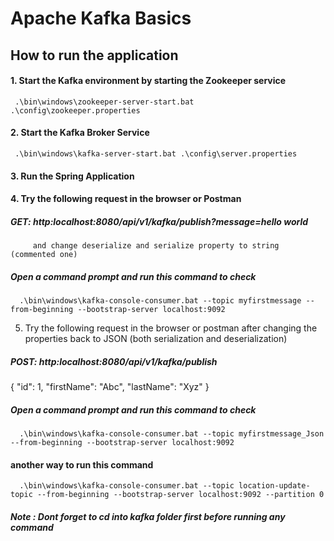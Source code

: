 # Apache Kafka Basics 
## How to run the application
#### 1. Start the Kafka environment by starting the Zookeeper service 
     .\bin\windows\zookeeper-server-start.bat .\config\zookeeper.properties
#### 2. Start the Kafka Broker Service 
     .\bin\windows\kafka-server-start.bat .\config\server.properties
#### 3. Run the Spring Application 
#### 4. Try the following request in the browser or Postman 
#####   GET:  http:localhost:8080/api/v1/kafka/publish?message=hello world 
         and change deserialize and serialize property to string (commented one)
##### Open a command prompt and run this command to check 
      .\bin\windows\kafka-console-consumer.bat --topic myfirstmessage --from-beginning --bootstrap-server localhost:9092
5. Try the following request in the browser or postman after changing the properties back to JSON (both serialization and deserialization)
#####   POST:  http:localhost:8080/api/v1/kafka/publish
{
    "id": 1,
    "firstName": "Abc",
    "lastName": "Xyz"
}
##### Open a command prompt and run this command to check 
      .\bin\windows\kafka-console-consumer.bat --topic myfirstmessage_Json --from-beginning --bootstrap-server localhost:9092
#### another way to run this command
      .\bin\windows\kafka-console-consumer.bat --topic location-update-topic --from-beginning --bootstrap-server localhost:9092 --partition 0 

##### Note : Dont forget to cd into kafka folder first before running any command 


